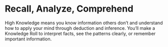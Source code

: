 # Recall, Analyze, Comprehend

High Knowledge means you know information others don’t and understand how to apply your mind through deduction and inference. You’ll make a Knowledge Roll to interpret facts, see the patterns clearly, or remember important information.
